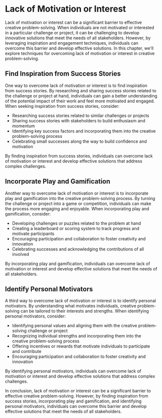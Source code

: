 Lack of Motivation or Interest
=========================================================================================

Lack of motivation or interest can be a significant barrier to effective creative problem-solving. When individuals are not motivated or interested in a particular challenge or project, it can be challenging to develop innovative solutions that meet the needs of all stakeholders. However, by leveraging inspiration and engagement techniques, individuals can overcome this barrier and develop effective solutions. In this chapter, we'll explore techniques for overcoming lack of motivation or interest in creative problem-solving.

Find Inspiration from Success Stories
-------------------------------------

One way to overcome lack of motivation or interest is to find inspiration from success stories. By researching and sharing success stories related to the challenge or project at hand, individuals can gain a better understanding of the potential impact of their work and feel more motivated and engaged. When seeking inspiration from success stories, consider:

* Researching success stories related to similar challenges or projects
* Sharing success stories with stakeholders to build enthusiasm and momentum
* Identifying key success factors and incorporating them into the creative problem-solving process
* Celebrating small successes along the way to build confidence and motivation

By finding inspiration from success stories, individuals can overcome lack of motivation or interest and develop effective solutions that address complex challenges.

Incorporate Play and Gamification
---------------------------------

Another way to overcome lack of motivation or interest is to incorporate play and gamification into the creative problem-solving process. By turning the challenge or project into a game or competition, individuals can make the process more engaging and enjoyable. When incorporating play and gamification, consider:

* Developing challenges or puzzles related to the problem at hand
* Creating a leaderboard or scoring system to track progress and motivate participants
* Encouraging participation and collaboration to foster creativity and innovation
* Celebrating successes and acknowledging the contributions of all involved

By incorporating play and gamification, individuals can overcome lack of motivation or interest and develop effective solutions that meet the needs of all stakeholders.

Identify Personal Motivators
----------------------------

A third way to overcome lack of motivation or interest is to identify personal motivators. By understanding what motivates individuals, creative problem-solving can be tailored to their interests and strengths. When identifying personal motivators, consider:

* Identifying personal values and aligning them with the creative problem-solving challenge or project
* Recognizing individual strengths and incorporating them into the creative problem-solving process
* Offering incentives or rewards that motivate individuals to participate and contribute
* Encouraging participation and collaboration to foster creativity and innovation

By identifying personal motivators, individuals can overcome lack of motivation or interest and develop effective solutions that address complex challenges.

In conclusion, lack of motivation or interest can be a significant barrier to effective creative problem-solving. However, by finding inspiration from success stories, incorporating play and gamification, and identifying personal motivators, individuals can overcome this barrier and develop effective solutions that meet the needs of all stakeholders.
